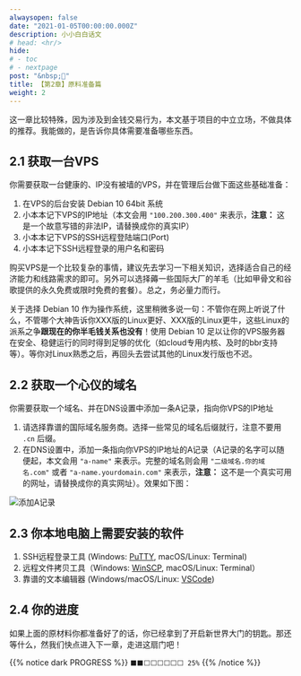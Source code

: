 ```yaml
---
alwaysopen: false
date: "2021-01-05T00:00:00.000Z"
description: 小小白白话文
# head: <hr/>
hide:
# - toc
# - nextpage
post: "&nbsp;📙"
title: 【第2章】原料准备篇
weight: 2
---
```


这一章比较特殊，因为涉及到金钱交易行为，本文基于项目的中立立场，不做具体的推荐。我能做的，是告诉你具体需要准备哪些东西。

## 2.1 获取一台VPS

你需要获取一台健康的、IP没有被墙的VPS，并在管理后台做下面这些基础准备：
    
1. 在VPS的后台安装 Debian 10 64bit 系统
2. 小本本记下VPS的IP地址（本文会用 `"100.200.300.400"` 来表示，**注意：** 这是一个故意写错的非法IP，请替换成你的真实IP）
3. 小本本记下VPS的SSH远程登陆端口(Port)
3. 小本本记下SSH远程登录的用户名和密码

购买VPS是一个比较复杂的事情，建议先去学习一下相关知识，选择适合自己的经济能力和线路需求的即可。另外可以选择薅一些国际大厂的羊毛（比如甲骨文和谷歌提供的永久免费或限时免费的套餐）。总之，务必量力而行。

关于选择 Debian 10 作为操作系统，这里稍微多说一句：不管你在网上听说了什么，不管哪个大神告诉你XXX版的Linux更好、XXX版的Linux更牛，这些Linux的派系之争**跟现在的你半毛钱关系也没有**！使用 Debian 10 足以让你的VPS服务器在安全、稳健运行的同时得到足够的优化（如cloud专用内核、及时的bbr支持等）。等你对Linux熟悉之后，再回头去尝试其他的Linux发行版也不迟。



## 2.2 获取一个心仪的域名

你需要获取一个域名、并在DNS设置中添加一条A记录，指向你VPS的IP地址

1. 请选择靠谱的国际域名服务商。选择一些常见的域名后缀就行，注意不要用 `.cn` 后缀。
2. 在DNS设置中，添加一条指向你VPS的IP地址的A记录（A记录的名字可以随便起，本文会用 `"a-name"` 来表示。完整的域名则会用 `"二级域名.你的域名.com"` 或者 `"a-name.yourdomain.com"` 来表示，**注意：** 这不是一个真实可用的网址，请替换成你的真实网址）。效果如下图：
    
<img src="../ch02-img01-a-name.png"  alt="添加A记录" />


## 2.3 你本地电脑上需要安装的软件
1. SSH远程登录工具 (Windows: [PuTTY](https://www.chiark.greenend.org.uk/~sgtatham/putty/latest.html), macOS/Linux: Terminal)
2. 远程文件拷贝工具（Windows: [WinSCP](https://winscp.net/eng/index.php), macOS/Linux: Terminal）
3. 靠谱的文本编辑器 (Windows/macOS/Linux: [VSCode](https://code.visualstudio.com))


## 2.4 你的进度

如果上面的原材料你都准备好了的话，你已经拿到了开启新世界大门的钥匙。那还等什么，然我们快点进入下一章，走进这扇门吧！

{{% notice dark PROGRESS  %}} `⬛⬛⬜⬜⬜⬜⬜⬜ 25%` {{% /notice %}}
